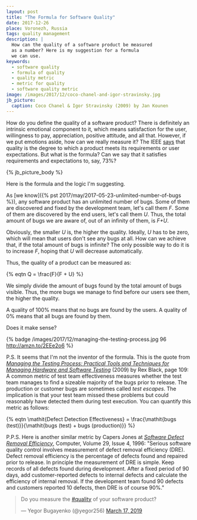 ```yaml
---
layout: post
title: "The Formula for Software Quality"
date: 2017-12-26
place: Voronezh, Russia
tags: quality management
description: |
  How can the quality of a software product be measured
  as a number? Here is my suggestion for a formula
  we can use.
keywords:
  - software quality
  - formula of quality
  - quality metric
  - metric for quality
  - software quality metric
image: /images/2017/12/coco-chanel-and-igor-stravinsky.jpg
jb_picture:
  caption: Coco Chanel & Igor Stravinsky (2009) by Jan Kounen
---
```


How do you define the quality of a software product? There is definitely an
intrinsic emotional component to it, which means satisfaction for the user,
willingness to pay, appreciation, positive attitude, and all that. However,
if we put emotions aside, how can we really measure it?
The IEEE [says](https://standards.ieee.org/findstds/standard/610.12-1990.html) that
quality is the degree to which a product meets its requirements or
user expectations. But what is the formula? Can we say that it
satisfies requirements and expectations to, say, 73%?

<!--more-->

{% jb_picture_body %}

Here is the formula and the logic I'm suggesting.

As [we know]({% pst 2017/may/2017-05-23-unlimited-number-of-bugs %}),
any software product has an unlimited number of bugs. Some of them
are discovered and fixed by the development team, let's call them _F_.
Some of them are discovered by the end users, let's call them _U_. Thus,
the total amount of bugs we are aware of, out of an infinity of them, is _F+U_.

Obviously, the smaller _U_ is, the higher the quality. Ideally, _U_ has
to be zero, which will mean that users don't see any bugs at all. How can
we achieve that, if the total amount of bugs is infinite? The only possible
way to do it is to increase _F_, hoping that _U_ will decrease automatically.

Thus, the quality of a product can be measured as:

{% eqtn Q = \frac{F}{F + U} %}

We simply divide the amount of bugs found by the total amount of bugs
visible. Thus, the more bugs we manage to find before our users see them, the higher the
quality.

A quality of 100% means that no bugs are found by the users. A quality
of 0% means that all bugs are found by them.

Does it make sense?

{% badge /images/2017/12/managing-the-testing-process.jpg 96 http://amzn.to/2EEe2o6 %}

P.S. It seems that I'm not the inventor of the formula. This is the quote
from [_Managing the Testing Process: Practical Tools and Techniques for Managing Hardware and Software Testing_](http://amzn.to/2GvhMEV) (2009)
by Rex Black, page 109:
A common metric of test team effectiveness measures whether the test team
manages to find a sizeable majority of the bugs prior to release. The production
or customer bugs are sometimes called _test escapes_. The implication is that
your test team missed these problems but could reasonably have detected them
during test execution. You can quantify this metric as follows:

{% eqtn \mathit{Defect Detection Effectiveness} = \frac{\mathit{bugs (test)}}{\mathit{bugs (test) + bugs (production)}} %}

P.P.S. Here is another similar metric by Capers Jones at
[_Software Defect Removal Efficiency_](http://ieeexplore.ieee.org/document/488361/),
Computer, Volume&nbsp;29, Issue&nbsp;4, 1996:
"Serious software quality control involves measurement of defect removal efficiency (DRE).
Defect removal efficiency is the percentage of defects found and repaired prior to release.
In principle the measurement of DRE is simple. Keep records of all defects found
during development. After a fixed period of 90 days, add customer-reported defects
to internal defects and calculate the efficiency of internal removal. If the development
team found 90 defects and customers reported 10 defects, then DRE is of course 90%."

<blockquote class="twitter-tweet" data-lang="en"><p lang="en" dir="ltr">Do you measure the <a href="https://twitter.com/hashtag/quality?src=hash&amp;ref_src=twsrc%5Etfw">#quality</a> of your software product?</p>&mdash; Yegor Bugayenko (@yegor256) <a href="https://twitter.com/yegor256/status/1107257289864556546?ref_src=twsrc%5Etfw">March 17, 2019</a></blockquote>
<script async src="https://platform.twitter.com/widgets.js" charset="utf-8"></script>
